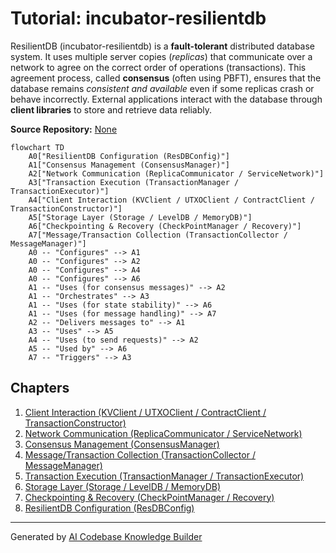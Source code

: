 # Tutorial: incubator-resilientdb

ResilientDB (incubator-resilientdb) is a **fault-tolerant** distributed database system.
It uses multiple server copies (_replicas_) that communicate over a network to agree on the correct order of operations (transactions).
This agreement process, called **consensus** (often using PBFT), ensures that the database remains _consistent and available_ even if some replicas crash or behave incorrectly.
External applications interact with the database through **client libraries** to store and retrieve data reliably.

**Source Repository:** [None](None)

```mermaid
flowchart TD
    A0["ResilientDB Configuration (ResDBConfig)"]
    A1["Consensus Management (ConsensusManager)"]
    A2["Network Communication (ReplicaCommunicator / ServiceNetwork)"]
    A3["Transaction Execution (TransactionManager / TransactionExecutor)"]
    A4["Client Interaction (KVClient / UTXOClient / ContractClient / TransactionConstructor)"]
    A5["Storage Layer (Storage / LevelDB / MemoryDB)"]
    A6["Checkpointing & Recovery (CheckPointManager / Recovery)"]
    A7["Message/Transaction Collection (TransactionCollector / MessageManager)"]
    A0 -- "Configures" --> A1
    A0 -- "Configures" --> A2
    A0 -- "Configures" --> A4
    A0 -- "Configures" --> A6
    A1 -- "Uses (for consensus messages)" --> A2
    A1 -- "Orchestrates" --> A3
    A1 -- "Uses (for state stability)" --> A6
    A1 -- "Uses (for message handling)" --> A7
    A2 -- "Delivers messages to" --> A1
    A3 -- "Uses" --> A5
    A4 -- "Uses (to send requests)" --> A2
    A5 -- "Used by" --> A6
    A7 -- "Triggers" --> A3
```

## Chapters

1. [Client Interaction (KVClient / UTXOClient / ContractClient / TransactionConstructor)](01_client_interaction__kvclient___utxoclient___contractclient___transactionconstructor_.md)
2. [Network Communication (ReplicaCommunicator / ServiceNetwork)](02_network_communication__replicacommunicator___servicenetwork_.md)
3. [Consensus Management (ConsensusManager)](03_consensus_management__consensusmanager_.md)
4. [Message/Transaction Collection (TransactionCollector / MessageManager)](04_message_transaction_collection__transactioncollector___messagemanager_.md)
5. [Transaction Execution (TransactionManager / TransactionExecutor)](05_transaction_execution__transactionmanager___transactionexecutor_.md)
6. [Storage Layer (Storage / LevelDB / MemoryDB)](06_storage_layer__storage___leveldb___memorydb_.md)
7. [Checkpointing & Recovery (CheckPointManager / Recovery)](07_checkpointing___recovery__checkpointmanager___recovery_.md)
8. [ResilientDB Configuration (ResDBConfig)](08_resilientdb_configuration__resdbconfig_.md)

---

Generated by [AI Codebase Knowledge Builder](https://github.com/The-Pocket/Tutorial-Codebase-Knowledge)
